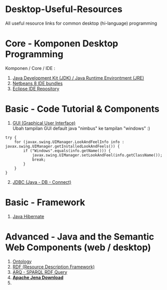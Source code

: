 # Desktop-Useful-Resources
All useful resource links for common desktop (hi-language) programming

# Core - Komponen Desktop Programming
Komponen / Core / IDE :<br/>
1. <a href="http://www.oracle.com/technetwork/java/javase/downloads/jdk8-downloads-2133151.html" target="_blank">Java Development Kit (JDK) /  Java Runtime Environtment (JRE)</a><br/>
2. <a href="http://www.oracle.com/technetwork/java/javase/downloads/jdk-netbeans-jsp-142931.html" target="_blank">Netbeans 8 IDE bundles</a><br/>
3. <a href="https://eclipse.org/downloads/" target="_blank">Eclipse IDE Repository</a><br/>

# Basic - Code Tutorial & Components
1. <a href="" target="_blank">GUI (Graphical User Interface)</a><br/>
Ubah tampilan GUI default java "nimbus" ke tampilan "windows" :)
```
try {
    for (javax.swing.UIManager.LookAndFeelInfo info : javax.swing.UIManager.getInstalledLookAndFeels()) {
        if ("Windows".equals(info.getName())) {
            javax.swing.UIManager.setLookAndFeel(info.getClassName());
            break;
        }
    }
}
```
2. <a href="" target="_blank">JDBC (Java - DB - Connect)</a><br/>

# Basic - Framework
1. <a href="" target="_blank">Java Hibernate</a><br/>

# Advanced - Java and the Semantic Web Components (web / desktop)
1. <a href="https://jena.apache.org/documentation/ontology/" target="_blank">Ontology</a><br/>
2. <a href="https://jena.apache.org/documentation/rdf/index.html" target="_blank">RDF (Resource Description Framework)</a><br/>
3. <a href="https://jena.apache.org/documentation/query/index.html" target="_blank">ARQ - SPARQL RDF Query</a><br/>
4. <a href="https://jena.apache.org/download/" target="_blank"><strong>Apache Jena Download</strong></a><br/>
5. 

